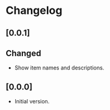 # Changelog

## [0.0.1]

## Changed

- Show item names and descriptions.

## [0.0.0]

- Initial version.
